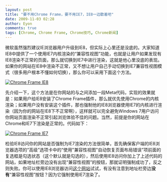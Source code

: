 ```yaml
---
layout: post
title: "要不用Chrome Frame，要不用IE7，IE8一边歇着吧"
date: 2009-11-03 02:28
author: Eyon
comments: true
tags: [Chrome, Chrome Frame, Chrome技巧, Chrome新闻]
---
```

微软虽然强烈建议IE浏览器用户升级到IE8，但实际上心里还是没底的。大家知道IE8中提供了一个使用IE7内核渲染的“兼容性视图”功能，也就是让用户如果发现有IE8渲染不正常的页面，那么就切换到IE7中进行渲染，这就是他心里没底的表现。如果你的网站在IE8中渲染不正常，又不想让用户自己手动切换到IE7兼容性视图模式（很多用户根本不懂如何切换），那么你可以采用下面这个方法。

<a href="http://img.chromi.org/2009/11/Chrome-Frame-IE8.png">![Chrome Frame IE8](http://img.chromi.org/2009/11/Chrome-Frame-IE8.png "Chrome Frame IE8")</a>

先介绍一下，这个方法是在你网站的<head>与</head>之间添加一段Meta代码，实现的效果就是：如果用户给IE8安装了Chrome Frame插件，那么就优先使用Chrome的内核渲染；如果用户没有安装这个插件，那也强制他的IE8浏览器使用IE7的内核进行渲染（因为你的网站在IE8下不正常啊），这样就可以完全避免Windows 7用户访问你网站页面渲染不正常引起浏览体验不佳的问题。当然，前提是你的网站在Chrome和IE7下渲染是正常的。代码如下：<!--more-->

<a href="http://img.chromi.org/2009/11/Chrome-Frame-IE7.png">![Chrome Frame IE7](http://img.chromi.org/2009/11/Chrome-Frame-IE7.png "Chrome Frame IE7")</a>

检验IE8访问你的网站是否强制为IE7渲染的方法很简单，首先确保客户端的IE8浏览器选项的“高级”选项卡中的“使用"兼容性视图"自动恢复页面布局错误”项前面的复选框是勾选状态（这个默认就是勾选的），然后使用IE8访问你加上了上述代码的网站，如果地址栏旁边没有出现“兼容性视图”的按钮，那就证明强制成功了，反之则失败。你可以使用IE8浏览器访问[这个网站](http://www.sundhedspolitiker.dk/)试试，有没有注意到地址栏旁边**没有**“兼容性视图”按钮？因为它强制使用IE7渲染了。
